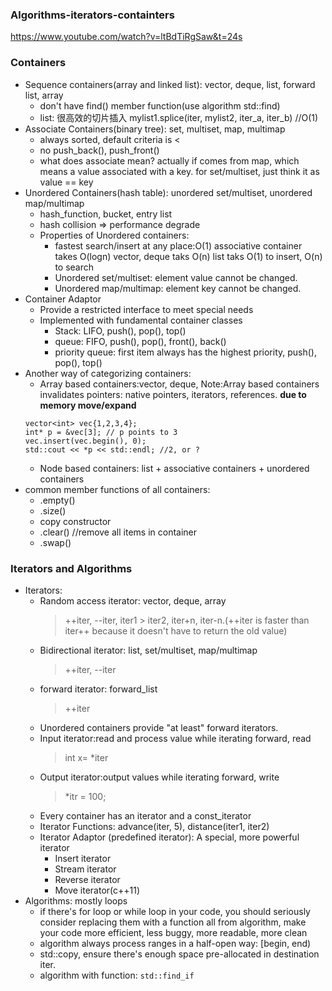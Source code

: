 ### Algorithms-iterators-containters
https://www.youtube.com/watch?v=ltBdTiRgSaw&t=24s
### Containers
- Sequence containers(array and linked list): vector, deque, list, forward list, array
  - don't have find() member function(use algorithm std::find)
  - list: 很高效的切片插入 mylist1.splice(iter, mylist2, iter_a, iter_b) //O(1)
- Associate Containers(binary tree): set, multiset, map, multimap
  - always sorted, default criteria is <
  - no push_back(), push_front()
  - what does associate mean? actually if comes from map, which means a value associated with a key. for set/multiset, just think it as value == key
- Unordered Containers(hash table): unordered set/multiset, unordered map/multimap
  - hash_function, bucket, entry list
  - hash collision => performance degrade
  - Properties of Unordered containers:
    - fastest search/insert at any place:O(1)
      associative container takes O(logn)
      vector, deque taks O(n)
      list taks O(1) to insert, O(n) to search
    - Unordered set/multiset: element value cannot be changed.
    - Unordered map/multimap: element key cannot be changed.
- Container Adaptor
   - Provide a restricted interface to meet special needs
   - Implemented with fundamental container classes
     - Stack: LIFO, push(), pop(), top()
     - queue: FIFO, push(), pop(), front(), back()
     - priority queue: first item always has the highest priority, push(), pop(), top() 
- Another way of categorizing containers:
    - Array based containers:vector, deque, Note:Array based containers invalidates pointers: native pointers, iterators, references. **due to memory move/expand**
    ```
    vector<int> vec{1,2,3,4};
    int* p = &vec[3]; // p points to 3
    vec.insert(vec.begin(), 0);
    std::cout << *p << std::endl; //2, or ?
    ```
    - Node based containers: list + associative containers + unordered containers
- common member functions of all containers:
  - .empty()
  - .size()
  - copy constructor
  - .clear()  //remove all items in container
  - .swap() 
### Iterators and Algorithms
- Iterators:
  - Random access iterator: vector, deque, array
     > ++iter, --iter, iter1 > iter2, iter+n, iter-n.(++iter is faster than iter++ because it doesn't have to return the old value)
  - Bidirectional iterator: list, set/multiset, map/multimap
    > ++iter, --iter
  - forward iterator: forward_list
    > ++iter
  - Unordered containers provide "at least" forward iterators.
  - Input iterator:read and process value while iterating forward, read
    > int x= *iter 
  - Output iterator:output values while iterating forward, write
    > *itr = 100;
  - Every container has an iterator and a const_iterator
  - Iterator Functions: advance(iter, 5), distance(iter1, iter2) 
  - Iterator Adaptor (predefined iterator): A special, more powerful iterator
    - Insert iterator
    - Stream iterator
    - Reverse iterator
    - Move iterator(c++11)
- Algorithms: mostly loops
   - if there's for loop or while loop in your code, you should seriously consider replacing them with a function all from algorithm, make your code more efficient, less buggy, more readable, more clean
   - algorithm always process ranges in a half-open way: [begin, end)
   - std::copy, ensure there's enough space pre-allocated in destination iter.
   - algorithm with function: `std::find_if`